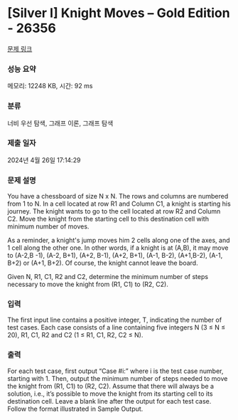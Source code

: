 # [Silver I] Knight Moves – Gold Edition - 26356 

[문제 링크](https://www.acmicpc.net/problem/26356) 

### 성능 요약

메모리: 12248 KB, 시간: 92 ms

### 분류

너비 우선 탐색, 그래프 이론, 그래프 탐색

### 제출 일자

2024년 4월 26일 17:14:29

### 문제 설명

<p>You have a chessboard of size N x N. The rows and columns are numbered from 1 to N. In a cell located at row R1 and Column C1, a knight is starting his journey. The knight wants to go to the cell located at row R2 and Column C2. Move the knight from the starting cell to this destination cell with minimum number of moves.</p>

<p>As a reminder, a knight's jump moves him 2 cells along one of the axes, and 1 cell along the other one. In other words, if a knight is at (A,B), it may move to (A-2,B -1), (A-2, B+1), (A+2, B-1), (A+2, B+1), (A-1, B-2), (A+1,B-2), (A-1, B+2) or (A+1, B+2). Of course, the knight cannot leave the board.</p>

<p>Given N, R1, C1, R2 and C2, determine the minimum number of steps necessary to move the knight from (R1, C1) to (R2, C2).</p>

### 입력 

 <p>The first input line contains a positive integer, T, indicating the number of test cases. Each case consists of a line containing five integers N (3 ≤ N ≤ 20), R1, C1, R2 and C2 (1 ≤ R1, C1, R2, C2 ≤ N).</p>

### 출력 

 <p>For each test case, first output “Case #i:” where i is the test case number, starting with 1. Then, output the minimum number of steps needed to move the knight from (R1, C1) to (R2, C2). Assume that there will always be a solution, i.e., it’s possible to move the knight from its starting cell to its destination cell. Leave a blank line after the output for each test case. Follow the format illustrated in Sample Output.</p>

